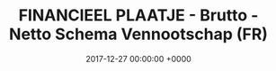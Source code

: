 ---
title: FINANCIEEL PLAATJE - Brutto - Netto Schema Vennootschap (FR)
date: 2017-12-27 00:00:00 +0000
---